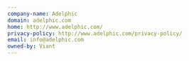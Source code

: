 ```yaml
---
company-name: Adelphic
domain: adelphic.com
home: http://www.adelphic.com/
privacy-policy: http://www.adelphic.com/privacy-policy/
email: info@adelphic.com
owned-by: Viant
---
```




